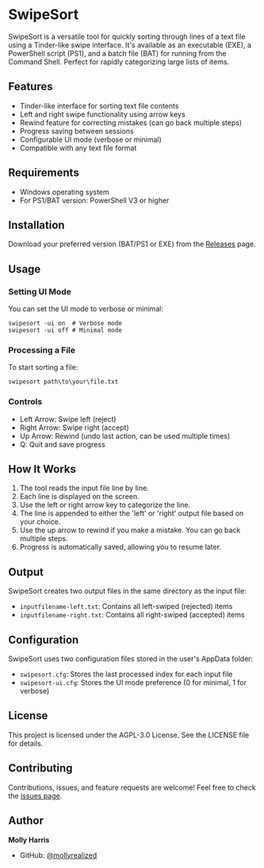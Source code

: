 # SwipeSort

SwipeSort is a versatile tool for quickly sorting through lines of a text file using a Tinder-like swipe interface. It's available as an executable (EXE), a PowerShell script (PS1), and a batch file (BAT) for running from the Command Shell. Perfect for rapidly categorizing large lists of items.

## Features

- Tinder-like interface for sorting text file contents
- Left and right swipe functionality using arrow keys
- Rewind feature for correcting mistakes (can go back multiple steps)
- Progress saving between sessions
- Configurable UI mode (verbose or minimal)
- Compatible with any text file format

## Requirements

- Windows operating system
- For PS1/BAT version: PowerShell V3 or higher

## Installation

Download your preferred version (BAT/PS1 or EXE) from the [Releases](https://github.com/mollyrealized/swipesort/releases) page.

## Usage

### Setting UI Mode

You can set the UI mode to verbose or minimal:

```
swipesort -ui on  # Verbose mode
swipesort -ui off # Minimal mode
```

### Processing a File

To start sorting a file:

```
swipesort path\to\your\file.txt
```

### Controls

- Left Arrow: Swipe left (reject)
- Right Arrow: Swipe right (accept)
- Up Arrow: Rewind (undo last action, can be used multiple times)
- Q: Quit and save progress

## How It Works

1. The tool reads the input file line by line.
2. Each line is displayed on the screen.
3. Use the left or right arrow key to categorize the line.
4. The line is appended to either the 'left' or 'right' output file based on your choice.
5. Use the up arrow to rewind if you make a mistake. You can go back multiple steps.
6. Progress is automatically saved, allowing you to resume later.

## Output

SwipeSort creates two output files in the same directory as the input file:

- `inputfilename-left.txt`: Contains all left-swiped (rejected) items
- `inputfilename-right.txt`: Contains all right-swiped (accepted) items

## Configuration

SwipeSort uses two configuration files stored in the user's AppData folder:

- `swipesort.cfg`: Stores the last processed index for each input file
- `swipesort-ui.cfg`: Stores the UI mode preference (0 for minimal, 1 for verbose)

## License

This project is licensed under the AGPL-3.0 License. See the LICENSE file for details.

## Contributing

Contributions, issues, and feature requests are welcome! Feel free to check the [issues page](https://github.com/mollyrealized/swipesort/issues).

## Author

**Molly Harris**

- GitHub: [@mollyrealized](https://github.com/mollyrealized)
